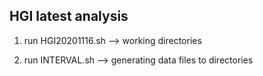 ## HGI latest analysis

1. run HGI20201116.sh --> working directories

1. run INTERVAL.sh --> generating data files to directories
